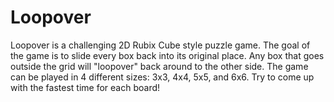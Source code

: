 # Loopover

Loopover is a challenging 2D Rubix Cube style puzzle game. The goal of the game is to slide every box back into its original place. Any box that goes outside the grid will "loopover" back around to the other side. The game can be played in 4 different sizes: 3x3, 4x4, 5x5, and 6x6. Try to come up with the fastest time for each board!

